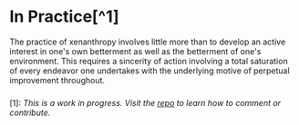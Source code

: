 # In Practice[^1]

The practice of xenanthropy involves little more than to develop an active interest in one's own betterment as well as the betterment of one's environment.  This requires a sincerity of action involving a total saturation of every endeavor one undertakes with the underlying motive of perpetual improvement throughout.

###

[1]: *This is a work in progress.  Visit the [repo](https://github.com/rapidExpedition/Xenanthropy) to learn how to comment or contribute.*
